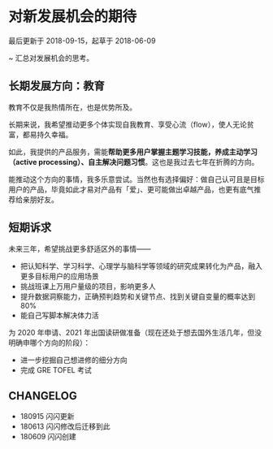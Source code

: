 # 对新发展机会的期待
最后更新于 2018-09-15，起草于 2018-06-09
 <br> 
 
~ 汇总对发展机会的思考。

## 长期发展方向：教育

教育不仅是我热情所在，也是优势所及。

长期来说，我希望推动更多个体实现自我教育、享受心流（flow），使人无论贫富，都易持久幸福。

如此，我提供的产品服务，需能**帮助更多用户掌握主题学习技能，养成主动学习（active processing）、自主解决问题习惯**。这也是我过去七年在折腾的方向。

能推动这个方向的事情，我多乐意尝试。当然也有选择偏好：做自己认可且是目标用户的产品，毕竟如此才易对产品有「爱」、更可能做出卓越产品，也更有底气推荐给亲朋好友。

## 短期诉求

未来三年，希望挑战更多舒适区外的事情——

* 把认知科学、学习科学、心理学与脑科学等领域的研究成果转化为产品，融入更多目标用户的应用场景
* 挑战班课上万用户量级的项目，影响更多人
* 提升数据洞察能力，正确预判趋势和关键节点、找到关键自变量的概率达到 80%
* 能自己写脚本解决体力活

为 2020 年申请、2021 年出国读研做准备（现在还处于想去国外生活几年，但没明确申哪个方向的阶段）：

* 进一步挖掘自己想进修的细分方向
* 完成 GRE TOFEL 考试

## CHANGELOG 

- 180915 闪闪更新
- 180613 闪闪修改后迁移到此
- 180609 闪闪创建


